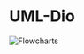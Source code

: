 # UML-Dio
![Flowcharts](https://github.com/J4v10r/UML-Dio/assets/156719683/328f849c-7c0f-4c77-bddd-a0dba720ebbf)
